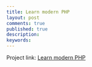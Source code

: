 ```yaml
---
title: Learn modern PHP
layout: post
comments: true
published: true
description: 
keywords: 
---
```


Project link: [Learn modern PHP](https://odan.github.io/learn-php/)